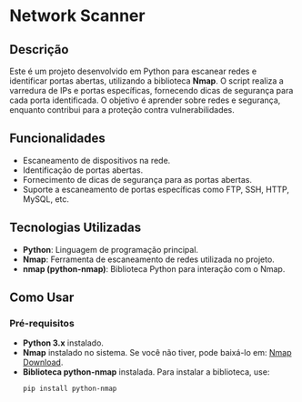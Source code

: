 # Network Scanner

## Descrição
Este é um projeto desenvolvido em Python para escanear redes e identificar portas abertas, utilizando a biblioteca **Nmap**. O script realiza a varredura de IPs e portas específicas, fornecendo dicas de segurança para cada porta identificada. O objetivo é aprender sobre redes e segurança, enquanto contribui para a proteção contra vulnerabilidades.

## Funcionalidades
- Escaneamento de dispositivos na rede.
- Identificação de portas abertas.
- Fornecimento de dicas de segurança para as portas abertas.
- Suporte a escaneamento de portas específicas como FTP, SSH, HTTP, MySQL, etc.

## Tecnologias Utilizadas
- **Python**: Linguagem de programação principal.
- **Nmap**: Ferramenta de escaneamento de redes utilizada no projeto.
- **nmap (python-nmap)**: Biblioteca Python para interação com o Nmap.

## Como Usar

### Pré-requisitos
- **Python 3.x** instalado.
- **Nmap** instalado no sistema. Se você não tiver, pode baixá-lo em: [Nmap Download](https://nmap.org/download.html).
- **Biblioteca python-nmap** instalada. Para instalar a biblioteca, use:
  ```bash
  pip install python-nmap
